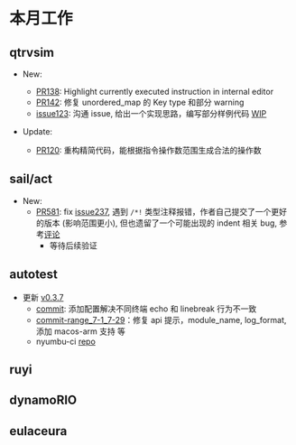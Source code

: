 # 本月工作

## qtrvsim

- New:
  - [PR138](https://github.com/cvut/qtrvsim/pull/138): Highlight currently executed instruction in internal editor
  - [PR142](https://github.com/cvut/qtrvsim/pull/142): 修复 unordered_map 的 Key type 和部分 warning
  - [issue123](https://github.com/cvut/qtrvsim/issues/123#issuecomment-2172182203): 沟通 issue, 给出一个实现思路，编写部分样例代码 [WIP](https://github.com/trdthg/qtrvsim/tree/dwarf)

- Update:
  - [PR120](https://github.com/cvut/qtrvsim/pull/120): 重构精简代码，能根据指令操作数范围生成合法的操作数

## sail/act

- New:
  - [PR581](https://github.com/rems-project/sail/pull/581): fix [issue237](https://github.com/rems-project/sail/issues/237), 遇到 `/*!` 类型注释报错，作者自己提交了一个更好的版本 (影响范围更小), 但也遗留了一个可能出现的 indent 相关 bug, 参考[评论](https://github.com/rems-project/sail/pull/581#issuecomment-2173969969)
    - 等待后续验证

## autotest

- 更新 [v0.3.7](https://github.com/trdthg/t-autotest/releases/tag/v0.3.7)
  - [commit](https://github.com/trdthg/t-autotest/commit/d410c432d41396d08c7a77e805b86b4e6f54e359): 添加配置解决不同终端 echo 和 linebreak 行为不一致
  - [commit-range_7-1_7-29](https://github.com/trdthg/t-autotest/commits/main/?since=2024-06-01&until=2024-06-29)：修复 api 提示，module_name, log_format, 添加 macos-arm 支持 等
  - nyumbu-ci [repo](https://github.com/trdthg/nyumbu-ci)

## ruyi

## dynamoRIO

## eulaceura
